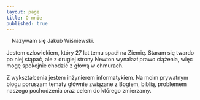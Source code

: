 ```yaml
---
layout: page
title: O mnie
published: true
---
```


<img style="float:left; padding-right: 1em; padding-bottom: 1em;" alt="" src="/pl/images/jakewis.jpg">

Nazywam się Jakub Wiśniewski. 

Jestem człowiekiem, który 27 lat temu spadł na Ziemię. Staram się twardo po niej stąpać, ale z drugiej strony Newton wynalazł prawo ciążenia, więc mogę spokojnie chodzić z głową w chmurach.

Z wykształcenia jestem inżynierem informatykiem. Na moim prywatnym blogu poruszam tematy głównie związane z Bogiem, biblią, problemem naszego pochodzenia oraz celem do którego zmierzamy. 




